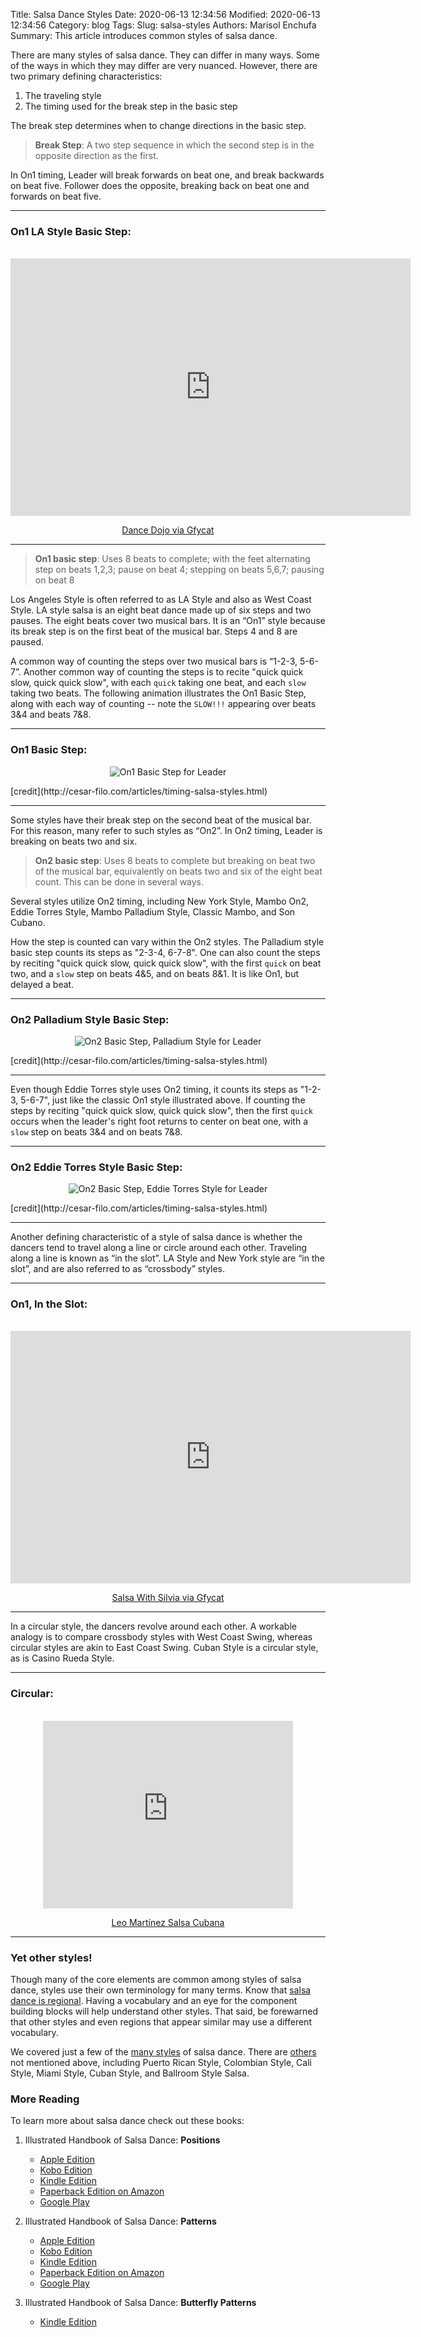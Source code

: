 Title: Salsa Dance Styles
Date: 2020-06-13 12:34:56
Modified: 2020-06-13 12:34:56
Category: blog
Tags:
Slug: salsa-styles
Authors: Marisol Enchufa
Summary: This article introduces common styles of salsa dance.


There are many styles of salsa dance. They can differ in many ways.  Some of the ways in which they may differ are very nuanced. However, there are two primary defining characteristics:

1. The traveling style
2. The timing used for the break step in the basic step

The break step determines when to change directions in the basic step. 


> **Break Step**: A two step sequence in which the second step is in the opposite direction as the first. 


In On1 timing, Leader will break forwards on beat one, and break backwards on beat five. Follower does the opposite, breaking back on beat one and forwards on beat five. 

---------

### On1 LA Style Basic Step:


<div style="text-align:center"><p><br/>
<iframe src='https://gfycat.com/ifr/HighlevelMammothIraniangroundjay' frameborder='0' scrolling='no' allowfullscreen width='640' height='412'></iframe><p> <a href="https://gfycat.com/highlevelmammothiraniangroundjay">Dance Dojo via Gfycat</a></p>
</p></div>


---------


> **On1 basic step**: Uses 8 beats to complete; with the feet alternating step on beats 1,2,3; pause on beat 4; stepping on beats 5,6,7; pausing on beat 8

Los Angeles Style is often referred to as LA Style and also as West Coast Style. LA style salsa is an eight beat dance made up of six steps and two pauses. The eight beats cover two musical bars. It is an “On1” style because its break step is on the first beat of the musical bar. Steps 4 and 8 are paused. 

A common way of counting the steps over two musical bars is “1-2-3, 5-6-7”. Another common way of counting the steps is to recite "quick quick slow, quick quick slow", with each `quick` taking one beat, and each `slow` taking two beats. The following animation illustrates the On1 Basic Step, along with each way of counting -- note the `SLOW!!!` appearing over beats 3&4 and beats 7&8.


---------
### On1 Basic Step:

<p align="center">
<img src="http://cesar-filo.com/img/ani-on-1.gif" alt="On1 Basic Step for Leader">
</p>
[credit](http://cesar-filo.com/articles/timing-salsa-styles.html)

---------

Some styles have their break step on the second beat of the musical bar. For this reason, many refer to such styles as “On2”.  In On2 timing, Leader is breaking on beats two and six.


> **On2 basic step**: Uses 8 beats to complete but breaking on beat two of the musical bar, equivalently on beats two and six of the eight beat count. This can be done in several ways.


Several styles utilize On2 timing, including New York Style, Mambo On2, Eddie Torres Style, Mambo Palladium Style, Classic Mambo, and Son Cubano. 

How the step is counted can vary within the On2 styles.  The Palladium style basic step counts its steps as "2-3-4, 6-7-8".  One can also count the steps by reciting "quick quick slow, quick quick slow", with the first `quick` on beat two, and a `slow` step on beats 4&5, and on beats 8&1. It is like On1, but delayed a beat.

---------
### On2 Palladium Style Basic Step:

<p align="center">
<img src="http://cesar-filo.com/img/ani-on-2-son.gif" alt="On2 Basic Step, Palladium Style for Leader">
</p>
[credit](http://cesar-filo.com/articles/timing-salsa-styles.html)

---------


Even though Eddie Torres style uses On2 timing, it counts its steps as "1-2-3, 5-6-7", just like the classic On1 style illustrated above. If counting the steps by reciting "quick quick slow, quick quick slow", then the first `quick` occurs when the leader's right foot returns to center on beat one, with a `slow` step on beats 3&4 and on beats 7&8. 

---------
### On2 Eddie Torres Style Basic Step:

<p align="center">
<img src="http://cesar-filo.com/img/ani-on-2-et.gif" alt="On2 Basic Step, Eddie Torres Style for Leader">
</p>
[credit](http://cesar-filo.com/articles/timing-salsa-styles.html)

---------




Another defining characteristic of a style of salsa dance is whether the dancers tend to travel along a line or circle around each other.  Traveling along a line is known as “in the slot”. LA Style and New York style are “in the slot”, and are also referred to as “crossbody” styles. 



---------

### On1, In the Slot:

<div style="text-align:center"><p><br/>
<iframe src='https://gfycat.com/ifr/GaseousLateIslandwhistler' frameborder='0' scrolling='no' allowfullscreen width='640' height='404'></iframe><p> <a href="https://gfycat.com/gaseouslateislandwhistler">Salsa With Silvia via Gfycat</a></p>
</p></div>

---------


In a circular style, the dancers revolve around each other. A workable analogy is to compare crossbody styles with West Coast Swing, whereas circular styles are akin to East Coast Swing. Cuban Style is a circular style, as is Casino Rueda Style.


---------

### Circular:
<div style="text-align:center"><p><br/>
<iframe src='https://makeagif.com/i/us3_hw' frameborder='0' scrolling='no' allowfullscreen width='400' height='300'></iframe><p> <a href="https://www.youtube.com/watch?v=ndN6srZ1XQs">Leo Martínez Salsa Cubana</a></p>
</p></div>


---------


### Yet other styles!

Though many of the core elements are common among styles of salsa dance, styles use their own terminology for many terms.  Know that [salsa dance is regional](https://torontodancesalsa.ca/blog/the-different-styles-of-salsa/). Having a vocabulary and an eye for the component building blocks will help understand other styles. That said, be forewarned that other styles and even regions that appear similar may use a different vocabulary.

We covered just a few of the [many styles](https://www.danceus.org/salsa/different-salsa-styles-vocabulary) of salsa dance.  There are [others](https://www.dancerhangout.com/articles/beginner-s-corner/4494-salsa-dance-styles?r=567-Salsa-Dance-Styles) not mentioned above, including Puerto Rican Style, Colombian Style, Cali Style, Miami Style, Cuban Style, and Ballroom Style Salsa.



### More Reading

To learn more about salsa dance check out these books:

1. Illustrated Handbook of Salsa Dance: **Positions**
    * [Apple Edition](https://books.apple.com/us/book/illustrated-handbook-of-salsa-dance-positions/id1513830159)
    * [Kobo Edition](https://www.kobo.com/us/en/ebook/illustrated-handbook-of-salsa-dance)
    * [Kindle Edition](https://www.amazon.com/Handbook-Salsa-Dance-Marisol-Enchufa-ebook/dp/B084FBB468)
    * [Paperback Edition on Amazon](https://www.amazon.com/gp/product/B086Y7D5NT)
    * [Google Play](https://books.google.com/books/about?id=yBXmDwAAQBAJ)

2. Illustrated Handbook of Salsa Dance: **Patterns**
    * [Apple Edition](https://books.apple.com/us/book/illustrated-handbook-of-salsa-dance-patterns/id1513834201)
    * [Kobo Edition](https://www.kobo.com/us/en/ebook/illustrated-handbook-of-salsa-dance-1)
    * [Kindle Edition](https://www.amazon.com/Illustrated-Handbook-Salsa-Dance-Patterns-ebook/dp/B084G82R7M)
    * [Paperback Edition on Amazon](https://www.amazon.com/gp/product/B086Y7R97V)
    * [Google Play](https://books.google.com/books/about?id=1BXmDwAAQBAJ)

3. Illustrated Handbook of Salsa Dance: **Butterfly Patterns**
    * [Kindle Edition](https://www.amazon.com/gp/product/B087C9C4CP)

